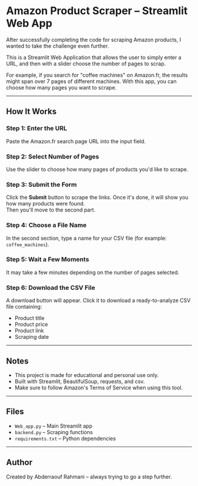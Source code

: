 # Amazon Product Scraper – Streamlit Web App

After successfully completing the code for scraping Amazon products, I wanted to take the challenge even further.

This is a Streamlit Web Application that allows the user to simply enter a URL, and then with a slider choose the number of pages to scrap.

For example, if you search for "coffee machines" on Amazon.fr, the results might span over 7 pages of different machines. With this app, you can choose how many pages you want to scrape.

---

## How It Works

### Step 1: Enter the URL  
Paste the Amazon.fr search page URL into the input field.

### Step 2: Select Number of Pages  
Use the slider to choose how many pages of products you'd like to scrape.

### Step 3: Submit the Form  
Click the **Submit** button to scrape the links. Once it's done, it will show you how many products were found.  
Then you'll move to the second part.

### Step 4: Choose a File Name  
In the second section, type a name for your CSV file (for example: `coffee_machines`).

### Step 5: Wait a Few Moments  
It may take a few minutes depending on the number of pages selected.

### Step 6: Download the CSV File  
A download button will appear. Click it to download a ready-to-analyze CSV file containing:
- Product title  
- Product price  
- Product link  
- Scraping date  

---

## Notes

- This project is made for educational and personal use only.
- Built with Streamlit, BeautifulSoup, requests, and csv.
- Make sure to follow Amazon's Terms of Service when using this tool.

---

## Files

- `Web_app.py` – Main Streamlit app
- `backend.py` – Scraping functions
- `requirements.txt` – Python dependencies

---

## Author

Created by Abderraouf Rahmani – always trying to go a step further.
